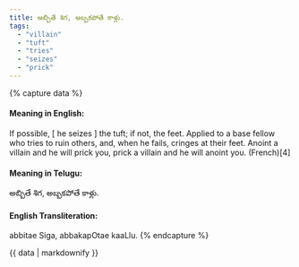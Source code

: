 ```yaml
---
title: అబ్బితే శిగ, అబ్బకపోతే కాళ్లు.
tags:
  - "villain"
  - "tuft"
  - "tries"
  - "seizes"
  - "prick"
---
```


{% capture data %}
#### Meaning in English:
If possible, [ he seizes ] the tuft; if not, the feet.
Applied to a base fellow who tries to ruin others, and, when he fails, cringes at their feet.
Anoint a villain and he will prick you, prick a villain and he will anoint you. (French)[4]

#### Meaning in Telugu:
అబ్బితే శిగ, అబ్బకపోతే కాళ్లు.

#### English Transliteration:
abbitae Siga, abbakapOtae kaaLlu.
{% endcapture %}

<div class="notice">{{ data | markdownify }}</div>

